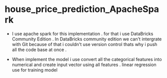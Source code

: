 # house_price_prediction_ApacheSpark

   * I use apache spark for this implementation . for that i use DataBricks Community Edition . In DataBricks community edition we can't intergrate with Git because of that i couldn't use version control thats why i push all the code base at once .

   * When implement the model i use convert all the categorical features into numerical and create input vector using all features . linear regression use for training model 
